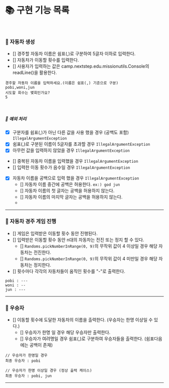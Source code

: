 # 📚 구현 기능 목록
<br>

### 📌 자동차 생성
- [] 경주할 자동차 이름은 쉼표(,)로 구분하여 5글자 이하로 입력한다.
- [] 자동차가 이동할 횟수를 입력한다.
- [] 사용자가 입력하는 값은 camp.nextstep.edu.missionutils.Console의 readLine()을 활용한다.
```agsl
경주할 자동차 이름을 입력하세요.(이름은 쉼표(,) 기준으로 구분)
pobi,woni,jun
시도할 회수는 몇회인가요?
5
```

<br>

##### 🚫 예외 처리
- [x] 구분자를 쉼표(,)가 아닌 다른 값을 사용 했을 경우 (공백도 포함) ``IllegalArgumentException``
- [x] 쉼표(,)로 구분된 이름이 5글자를 초과할 경우 ``IllegalArgumentException``
- [x] 아무런 값을 입력하지 않았을 경우 ``IllegalArgumentException``
- [] 중복된 자동차 이름을 입력했을 경우 ``IllegalArgumentException``
- [] 입력한 이동 횟수가 음수일 경우 ``IllegalArgumentException``
- [x] 자동차 이름을 공백으로 입력 했을 경우 ``IllegalArgumentException``
  - [] 자동차 이름 중간에 공백은 허용한다. ```ex:) god jun```
  - [] 자동차 이름의 첫 글자는 공백을 허용하지 않는다.
  - [] 자동차 이름의 마지막 글자는 공백을 허용하지 않는다.
  - 
---
### 📌 자동차 경주 게임 진행
- [] 게임은 입력받은 이동할 횟수 동안 진행된다.
- [] 입력받은 이동할 횟수 동안 n대의 자동차는 전진 또는 정지 할 수 있다.
  - [] ```Randoms.pickNumberInRange(0, 9)```의 무작위 값이 4 이상일 경우 해당 자동차는 전진한다.
  - [] ```Randoms.pickNumberInRange(0, 9)```의 무작위 값이 4 미만일 경우 해당 자동차는 정지한다.
- [] 횟수마다 각각의 자동차들이 움직인 횟수를 "-"로 출력한다.
```agsl
pobi : ---
woni : --
jun : ---
```

---
### 📌 우승자
- [] 이동할 횟수에 도달한 자동차의 이름을 출력한다. (우승자는 한명 이상일 수 있다.)
  - [] 우승자가 한명 일 경우 해당 우승자만 출력한다.
  - [] 우승자가 여려명일 경우 쉼표(,)로 구분하여 우승자들을 출력한다. (쉼표다음에는 공백이 존재)
```agsl
// 우승자가 한명일 경우
최종 우승자 : pobi

// 우승자가 한명 이상일 경우 (정상 출력 케이스)
최종 우승자 : pobi, jun
```
---